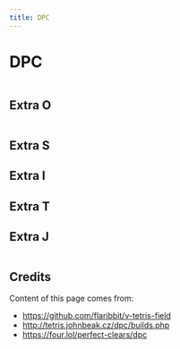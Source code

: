 ```yaml
---
title: DPC
---
```


# DPC

<div class="setups-container">

## Extra O

<TDPC name="KURUMA" v-bind="extra_O.O2J" />
<TDPC name="TSD DPC" v-bind="extra_O.J2O" />
<TDPC name="TKI SHIFTED" v-bind="extra_O.TKISHIFT" />
<TDPC name="ALBY" v-bind="extra_O.ALBY" />
<TDPC name="1-TILE FALLBACK" v-bind="extra_O.FALLBACK" />
<TDPC name="TS&TET" v-bind="extra_O.TSTET" />
<TDPC name="2L PC into 7th" v-bind="extra_O.TWOL" />

## Extra S

<TDPC name="KURUMA" v-bind="extra_S.O2S" />
<TDPC name="HOLD O" v-bind="extra_S.HOLDO" />
<TDPC name="ELEPHANT SHIFTED" v-bind="extra_S.ELPTSHIFTED" />
<TDPC name="LIME" v-bind="extra_S.S2O" />

## Extra I

<TDPC name="TKI DPC" v-bind="extra_I.I2L2O" />
<TDPC name="BUTTER" v-bind="extra_I.BUTTER" />
<TDPC name="DECENT VARIANT" v-bind="extra_I.DECENT" />
<TDPC name="BIG L" v-bind="extra_I.BIGL" />

## Extra T

<TDPC name="MKO" v-bind="extra_T.MKO" />
<TDPC name="UPSIDEDOWN SPC" v-bind="extra_T.UPSIDEDOWN" />
<TDPC name="FULL COVER" v-bind="extra_T.ALL" />
<TDPC name="ELEPHANT" v-bind="extra_T.ELEPHANT" />

## Extra J

<TDPC name="OJ and ZS" v-bind="extra_J.OJZS" />
<TDPC name="OJ and SZ" v-bind="extra_J.OJSZ" />
<TDPC name="JO" v-bind="extra_J.JO" />

</div>

## Credits

Content of this page comes from:

- https://github.com/flaribbit/v-tetris-field
- http://tetris.johnbeak.cz/dpc/builds.php
- https://four.lol/perfect-clears/dpc

<!-- end -->

<script setup>
import TDPC from "../src/TDPC.vue";
import { extra_O, extra_T, extra_S, extra_Z, extra_I, extra_J, extra_L } from "../src/data";
</script>

<style>
.container {
  max-width: 90vw !important;
}
.fumen-item {
  width: 180px;
}
.setups-container {
    display: flex;
    flex-wrap: wrap;
}
.setups-container h2 {
    width: 100%;
}
</style>
